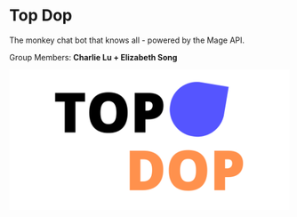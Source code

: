 # Top Dop
The monkey chat bot that knows all - powered by the Mage API.

Group Members: **Charlie Lu + Elizabeth Song**

![top-dop](/public/static/images/banner.png)